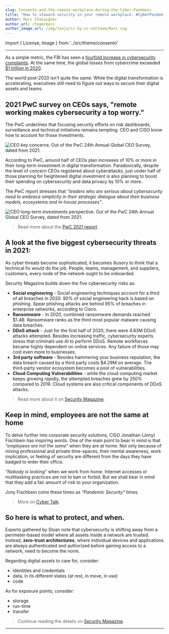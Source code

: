 ```yaml
---
slug: Consento-and-the-remote-workplace-during-the-Cyber-Pandemic
title: "How to steward security in your remote workplace. #CyberPandemic."
author: Marc Chataigner
author_url: /team/marc
author_image_url: /img/tanja/cc-by-nc-nd/team/Marc.svg
---
```


import { License, Image } from '../src/theme/consento'

--- 

As a simple metric, the FBI has seen a [fourfold increase in cybersecurity complaints](https://www.entrepreneur.com/article/349509). At the same time, the global losses from cybercrime exceeded [$1 trillion in 2020](https://www.businesswire.com/news/home/20201206005011/en/New-McAfee-Report-Estimates-Global-Cybercrime-Losses-to-Exceed-1-Trillion).

The world post-2020 isn't quite the same. While the digital transformation is accelerating, executives still need to figure out ways to secure their digital assets and teams.

## 2021 PwC survey on CEOs says, "remote working makes cybersecurity a top worry."

The PwC underlines that focusing security efforts on risk dashboards, surveillance and technical initiatives remains tempting. CEO and CISO know how to account for those investments.

<Image
  src="img/external/fair-use/CEO-concerns-PwC-24th-Annual-Global-CEO-Survey-2021.png"
  caption=""
  alt="CEO key concerns. Out of the PwC 24th Annual Global CEO Survey, dated from 2021."
/>


According to PwC, around half of CEOs plan increases of 10% or more in their long-term investment in digital transformation. Paradoxically, despite the level of concern CEOs registered about cyberattacks, just under half of those planning for heightened digital investment is also planning to boost their spending on cybersecurity and data privacy by 10% or more.

The PwC report stresses that _"leaders who are serious about cybersecurity need to embrace simplicity in their strategic dialogue about their business models, ecosystems and in-house processes"_.


<Image
  src="img/external/fair-use/CEO-long-term-investments-PwC-24th-Annual-Global-CEO-Survey-2021.png"
  caption=""
  alt="CEO long-term investments perspective. Out of the PwC 24th Annual Global CEO Survey, dated from 2021."
/>

> Read more about the [PwC 2021 report](https://www.pwc.com/gx/en/ceo-agenda/ceosurvey/2021/report.html).

## A look at the five biggest cybersecurity threats in 2021:

As cyber threats become sophisticated, it becomes illusory to think that a technical fix would do the job. People, teams, management, and suppliers, customers, every node of the network ought to be onboarded.

Security Magazine builds down the five cybersecurity risks as:

- **Social engineering** - Social engineering techniques account for a third of all breaches in 2020. 90% of social engineering hack is based on phishing. Spear phishing attacks are behind 95% of breaches in enterprise networks, according to Cisco.
- **Ransomware** - In 2020, combined ransomware demands reached $1.4B. Ransomware ranks as the third most popular malware causing data breaches.
- **DDoS attack** - Just for the first half of 2020, there were 4.83M DDoS attacks attempted. Besides increasing traffic, cybersecurity experts stress that criminals use AI to perform DDoS. Remote workforces became highly dependent on online services. Any failure of those may cost even more to businesses.
- **3rd party software** - Besides hammering your business reputation, the data breach caused by a third party costs $4.29M on average. The third-party vendor ecosystem becomes a pool of vulnerabilities.
- **Cloud Computing Vulnerabilities** - while the cloud computing market keeps growing rapidly, the attempted breaches grew by 250% compared to 2019. Cloud systems are also critical components of DDoS attacks.

> Read more about it on [Security Magazine](https://www.securitymagazine.com/articles/94506-5-biggest-cybersecurity-threats). 

## Keep in mind, employees are not the same at home

To delve further into corporate security solutions, CISO Jonathan (Jony) Fischbein has inspiring words. One of the main point to bear in mind is that _"employees are not the same"_ when they are at home. Not only because of mixing professional and private time-spaces, their mental awareness, work implication, or feeling of security are different from the days they have badged to enter their office.

_"Nobody is looking"_ when we work from home. Internet accesses or multitasking practices are not to ban or forbid. But we shall bear in mind that they add a fair amount of risk to your organization.

Jony Fischbein coins these times as _"Pandemic Security"_ times.


> More on [Cyber Talk](https://www.cybertalk.org/2021/02/04/ciso-cyber-talks-tough-lessons-from-2020/). 

## So here is what to protect, and when.

Experts gathered by Sloan note that cybersecurity is shifting away from a perimeter-based model where all assets inside a network are trusted. Instead, **zero-trust architectures**, where individual devices and applications are always authenticated and authorized before gaining access to a network, need to become the norm.

Regarding digital assets to care for, consider:

- identities and credentials
- data, in its different states (at rest, in move, in use)
- code

As for exposure points, consider:

- storage
- run-time
- transfer

> Continue reading the details on [Security Magazine](https://www.securitymagazine.com/blogs/14-security-blog/post/94568-cybersecurity-risk---increased-by-the-pandemic---redefines-the-workplace).

--- 

<License author="marc" year="2021" license="CC-BY-NC-SA" />
